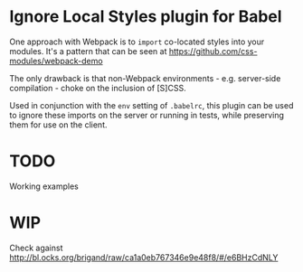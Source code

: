 # Ignore Local Styles plugin for Babel

One approach with Webpack is to `import` co-located styles into your modules. It's a pattern that can be seen at https://github.com/css-modules/webpack-demo

The only drawback is that non-Webpack environments - e.g. server-side compilation - choke on the inclusion of [S]CSS.

Used in conjunction with the `env` setting of `.babelrc`, this plugin can be used to ignore these imports on the server or running in tests, while preserving them for use on the client.

# TODO

Working examples

# WIP

Check against http://bl.ocks.org/brigand/raw/ca1a0eb767346e9e48f8/#/e6BHzCdNLY
